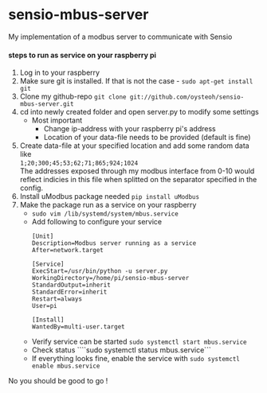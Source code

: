 # sensio-mbus-server
My implementation of a modbus server to communicate with Sensio 

#### steps to run as service on your raspberry pi

1. Log in to your raspberry 
2. Make sure git is installed. If that is not the case - ```sudo apt-get install git```
3. Clone my github-repo ```git clone git://github.com/oysteoh/sensio-mbus-server.git```
4. cd into newly created folder and open server.py to modify some settings
   - Most important
       - Change ip-address with your raspberry pi's address
       - Location of your data-file needs to be provided (default is fine)
5. Create data-file at your specified location and add some random data like <br />
```1;20;300;45;53;62;71;865;924;1024``` <br />
The addresses exposed through my modbus interface from 0-10 would reflect indicies in this file when splitted on the separator specified in the config. 
6. Install uModbus package needed ```pip install uModbus```
7. Make the package run as a service on your raspberry
   - ```sudo vim /lib/systemd/system/mbus.service```
   -  Add following to configure your service
      ```
      [Unit]
      Description=Modbus server running as a service
      After=network.target

      [Service]
      ExecStart=/usr/bin/python -u server.py
      WorkingDirectory=/home/pi/sensio-mbus-server
      StandardOutput=inherit
      StandardError=inherit
      Restart=always
      User=pi

      [Install]
      WantedBy=multi-user.target
      ```
   - Verify service can be started ```sudo systemctl start mbus.service```
   - Check status ````sudo systemctl status mbus.service```
   - If everything looks fine, enable the service with ```sudo systemctl enable mbus.service```
   
No you should be good to go !
